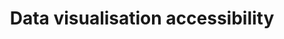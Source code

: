 ---
layout: collection
title: "Data visualisation accessibility"
description: "Accessibility standards for data visualisation at the NHSBSA"
tags: data-viz-home
order: 40
collection_tag: accessible-data
pagination:
  data: collections.accessible-data
  size: 50
  alias: articles
---